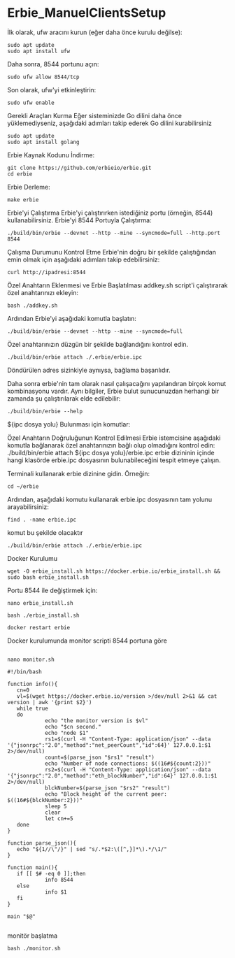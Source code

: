 # Erbie_ManuelClientsSetup

İlk olarak, ufw aracını kurun (eğer daha önce kurulu değilse):

```
sudo apt update
sudo apt install ufw
```
Daha sonra, 8544 portunu açın:

```
sudo ufw allow 8544/tcp

```
Son olarak, ufw'yi etkinleştirin:

```
sudo ufw enable

```

 Gerekli Araçları Kurma
 Eğer sisteminizde Go dilini daha önce yüklemediyseniz, aşağıdaki adımları takip ederek Go dilini kurabilirsiniz

```
sudo apt update
sudo apt install golang
```
Erbie Kaynak Kodunu İndirme:

```
git clone https://github.com/erbieio/erbie.git
cd erbie

```
Erbie Derleme:

```
make erbie

```

Erbie'yi Çalıştırma
Erbie'yi çalıştırırken istediğiniz portu (örneğin, 8544) kullanabilirsiniz.
Erbie'yi 8544 Portuyla Çalıştırma:

```
./build/bin/erbie --devnet --http --mine --syncmode=full --http.port 8544

```
Çalışma Durumunu Kontrol Etme
Erbie'nin doğru bir şekilde çalıştığından emin olmak için aşağıdaki adımları takip edebilirsiniz:

```
curl http://ipadresi:8544
```

Özel Anahtarın Eklenmesi ve Erbie Başlatılması
addkey.sh script'i çalıştırarak özel anahtarınızı ekleyin:

```
bash ./addkey.sh

```
Ardından Erbie'yi aşağıdaki komutla başlatın:

```
./build/bin/erbie --devnet --http --mine --syncmode=full

```
Özel anahtarınızın düzgün bir şekilde bağlandığını kontrol edin.

```
./build/bin/erbie attach ./.erbie/erbie.ipc

```
Döndürülen adres sizinkiyle aynıysa, bağlama başarılıdır.

Daha sonra erbie'nin tam olarak nasıl çalışacağını yapılandıran birçok komut kombinasyonu vardır. Aynı bilgiler, Erbie bulut sunucunuzdan herhangi bir zamanda şu çalıştırılarak elde edilebilir:

```
./build/bin/erbie --help

```

${ipc dosya yolu} Bulunması için komutlar:

Özel Anahtarın Doğruluğunun Kontrol Edilmesi
Erbie istemcisine aşağıdaki komutla bağlanarak özel anahtarınızın bağlı olup olmadığını kontrol edin:
./build/bin/erbie attach ${ipc dosya yolu}/erbie.ipc
erbie dizininin içinde hangi klasörde erbie.ipc dosyasının bulunabileceğini tespit etmeye çalışın.

Terminali kullanarak erbie dizinine gidin. Örneğin:

```
cd ~/erbie

```
Ardından, aşağıdaki komutu kullanarak erbie.ipc dosyasının tam yolunu arayabilirsiniz:
```
find . -name erbie.ipc

```
komut bu şekilde olacaktır
```
./build/bin/erbie attach ./.erbie/erbie.ipc

```


Docker Kurulumu

```
wget -O erbie_install.sh https://docker.erbie.io/erbie_install.sh && sudo bash erbie_install.sh

```
Portu 8544 ile değiştirmek için:

```
nano erbie_install.sh

```

```
bash ./erbie_install.sh 

```
```
docker restart erbie
```


Docker kurulumunda monitor scripti 8544 portuna göre

```

nano monitor.sh
```
```
#!/bin/bash

function info(){
   cn=0
   vl=$(wget https://docker.erbie.io/version >/dev/null 2>&1 && cat version | awk '{print $2}')
   while true
   do
            echo "the monitor version is $vl"
            echo "$cn second."
            echo "node $1"
            rs1=$(curl -H "Content-Type: application/json" --data '{"jsonrpc":"2.0","method":"net_peerCount","id":64}' 127.0.0.1:$1 2>/dev/null)
            count=$(parse_json "$rs1" "result")
            echo "Number of node connections: $((16#${count:2}))"
            rs2=$(curl -H "Content-Type: application/json" --data '{"jsonrpc":"2.0","method":"eth_blockNumber","id":64}' 127.0.0.1:$1 2>/dev/null)
            blckNumber=$(parse_json "$rs2" "result")
            echo "Block height of the current peer: $((16#${blckNumber:2}))"
            sleep 5
            clear
            let cn+=5
   done
}

function parse_json(){
   echo "${1//\"/}" | sed "s/.*$2:\([^,}]*\).*/\1/"
}

function main(){
   if [[ $# -eq 0 ]];then
            info 8544
   else
            info $1
   fi
}

main "$@"


```
monitör başlatma

```
bash ./monitor.sh
```

